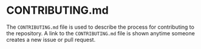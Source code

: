 # CONTRIBUTING.md

The `CONTRIBUTING.md` file is used to describe the process for contributing to the repository. A link to the `CONTRIBUTING.md` file is shown anytime someone creates a new issue or pull request.
